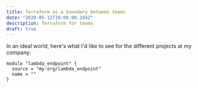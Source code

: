 ```yaml
---
title: Terraform as a boundary between teams
date: "2020-05-12T18:00:00.284Z"
description: Terraform for teams
draft: true
---
```


In an ideal world, here's what I'd like to see for the different projects at my company:

```
module "lambda_endpoint" {
  source = "my-org/lambda_endpoint"
  name = ""
}
```
